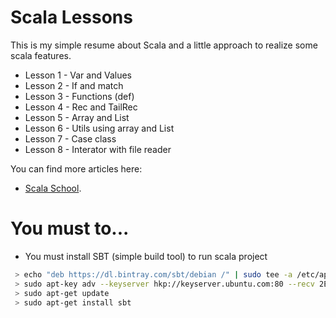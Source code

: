 # Scala Lessons

This is my simple resume about Scala and a little approach to realize some scala features.

  - Lesson 1 - Var and Values
  - Lesson 2 - If and match
  - Lesson 3 - Functions (def)
  - Lesson 4 - Rec and TailRec
  - Lesson 5 - Array and List
  - Lesson 6 - Utils using array and List
  - Lesson 7 - Case class
  - Lesson 8 - Interator with file reader
  
  
  
You can find more articles here:
  - [Scala School](http://twitter.github.io/scala_school/).
  

# You must to...

  - You must install SBT (simple build tool) to run scala project
```sh
 > echo "deb https://dl.bintray.com/sbt/debian /" | sudo tee -a /etc/apt/sources.list.d/sbt.list
 > sudo apt-key adv --keyserver hkp://keyserver.ubuntu.com:80 --recv 2EE0EA64E40A89B84B2DF73499E82A75642AC823
 > sudo apt-get update
 > sudo apt-get install sbt

